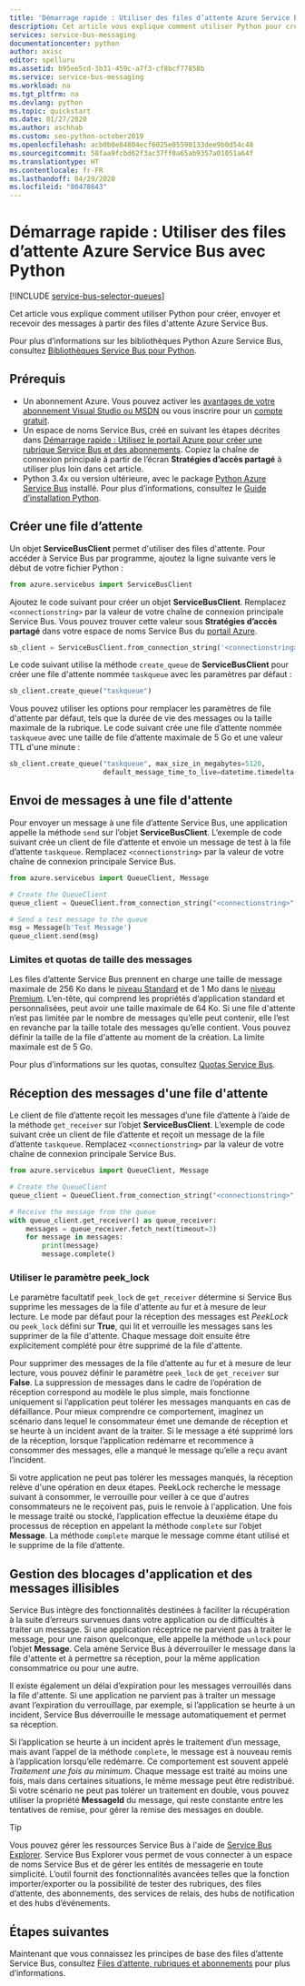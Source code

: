 ```yaml
---
title: 'Démarrage rapide : Utiliser des files d’attente Azure Service Bus avec Python'
description: Cet article vous explique comment utiliser Python pour créer, envoyer et recevoir des messages à partir des files d'attente Azure Service Bus.
services: service-bus-messaging
documentationcenter: python
author: axisc
editor: spelluru
ms.assetid: b95ee5cd-3b31-459c-a7f3-cf8bcf77858b
ms.service: service-bus-messaging
ms.workload: na
ms.tgt_pltfrm: na
ms.devlang: python
ms.topic: quickstart
ms.date: 01/27/2020
ms.author: aschhab
ms.custom: seo-python-october2019
ms.openlocfilehash: acb0b0e84804ecf6025e05590133dee9b0d54c48
ms.sourcegitcommit: 58faa9fcbd62f3ac37ff0a65ab9357a01051a64f
ms.translationtype: HT
ms.contentlocale: fr-FR
ms.lasthandoff: 04/29/2020
ms.locfileid: "80478643"
---
```

# <a name="quickstart-use-azure-service-bus-queues-with-python"></a>Démarrage rapide : Utiliser des files d’attente Azure Service Bus avec Python

[!INCLUDE [service-bus-selector-queues](../../includes/service-bus-selector-queues.md)]

Cet article vous explique comment utiliser Python pour créer, envoyer et recevoir des messages à partir des files d'attente Azure Service Bus. 

Pour plus d’informations sur les bibliothèques Python Azure Service Bus, consultez [Bibliothèques Service Bus pour Python](/python/api/overview/azure/servicebus?view=azure-python).

## <a name="prerequisites"></a>Prérequis
- Un abonnement Azure. Vous pouvez activer les [avantages de votre abonnement Visual Studio ou MSDN](https://azure.microsoft.com/pricing/member-offers/msdn-benefits-details/?WT.mc_id=A85619ABF) ou vous inscrire pour un [compte gratuit](https://azure.microsoft.com/free/?WT.mc_id=A85619ABF).
- Un espace de noms Service Bus, créé en suivant les étapes décrites dans [Démarrage rapide : Utilisez le portail Azure pour créer une rubrique Service Bus et des abonnements](service-bus-quickstart-topics-subscriptions-portal.md). Copiez la chaîne de connexion principale à partir de l’écran **Stratégies d’accès partagé** à utiliser plus loin dans cet article. 
- Python 3.4x ou version ultérieure, avec le package [Python Azure Service Bus][Python Azure Service Bus package] installé. Pour plus d’informations, consultez le [Guide d’installation Python](/azure/developer/python/azure-sdk-install). 

## <a name="create-a-queue"></a>Créer une file d’attente

Un objet **ServiceBusClient** permet d'utiliser des files d'attente. Pour accéder à Service Bus par programme, ajoutez la ligne suivante vers le début de votre fichier Python :

```python
from azure.servicebus import ServiceBusClient
```

Ajoutez le code suivant pour créer un objet **ServiceBusClient**. Remplacez `<connectionstring>` par la valeur de votre chaîne de connexion principale Service Bus. Vous pouvez trouver cette valeur sous **Stratégies d’accès partagé** dans votre espace de noms Service Bus du [portail Azure][Azure portal].

```python
sb_client = ServiceBusClient.from_connection_string('<connectionstring>')
```

Le code suivant utilise la méthode `create_queue` de **ServiceBusClient** pour créer une file d'attente nommée `taskqueue` avec les paramètres par défaut :

```python
sb_client.create_queue("taskqueue")
```

Vous pouvez utiliser les options pour remplacer les paramètres de file d'attente par défaut, tels que la durée de vie des messages ou la taille maximale de la rubrique. Le code suivant crée une file d’attente nommée `taskqueue` avec une taille de file d’attente maximale de 5 Go et une valeur TTL d'une minute :

```python
sb_client.create_queue("taskqueue", max_size_in_megabytes=5120,
                       default_message_time_to_live=datetime.timedelta(minutes=1))
```

## <a name="send-messages-to-a-queue"></a>Envoi de messages à une file d'attente

Pour envoyer un message à une file d’attente Service Bus, une application appelle la méthode `send` sur l’objet **ServiceBusClient**. L’exemple de code suivant crée un client de file d’attente et envoie un message de test à la file d’attente `taskqueue`. Remplacez `<connectionstring>` par la valeur de votre chaîne de connexion principale Service Bus. 

```python
from azure.servicebus import QueueClient, Message

# Create the QueueClient
queue_client = QueueClient.from_connection_string("<connectionstring>", "taskqueue")

# Send a test message to the queue
msg = Message(b'Test Message')
queue_client.send(msg)
```

### <a name="message-size-limits-and-quotas"></a>Limites et quotas de taille des messages

Les files d’attente Service Bus prennent en charge une taille de message maximale de 256 Ko dans le [niveau Standard](service-bus-premium-messaging.md) et de 1 Mo dans le [niveau Premium](service-bus-premium-messaging.md). L’en-tête, qui comprend les propriétés d’application standard et personnalisées, peut avoir une taille maximale de 64 Ko. Si une file d'attente n’est pas limitée par le nombre de messages qu’elle peut contenir, elle l’est en revanche par la taille totale des messages qu’elle contient. Vous pouvez définir la taille de la file d'attente au moment de la création. La limite maximale est de 5 Go. 

Pour plus d’informations sur les quotas, consultez [Quotas Service Bus][Service Bus quotas].

## <a name="receive-messages-from-a-queue"></a>Réception des messages d'une file d'attente

Le client de file d’attente reçoit les messages d’une file d’attente à l’aide de la méthode `get_receiver` sur l’objet **ServiceBusClient**. L’exemple de code suivant crée un client de file d’attente et reçoit un message de la file d’attente `taskqueue`. Remplacez `<connectionstring>` par la valeur de votre chaîne de connexion principale Service Bus. 

```python
from azure.servicebus import QueueClient, Message

# Create the QueueClient
queue_client = QueueClient.from_connection_string("<connectionstring>", "taskqueue")

# Receive the message from the queue
with queue_client.get_receiver() as queue_receiver:
    messages = queue_receiver.fetch_next(timeout=3)
    for message in messages:
        print(message)
        message.complete()
```

### <a name="use-the-peek_lock-parameter"></a>Utiliser le paramètre peek_lock

Le paramètre facultatif `peek_lock` de `get_receiver` détermine si Service Bus supprime les messages de la file d'attente au fur et à mesure de leur lecture. Le mode par défaut pour la réception des messages est *PeekLock* ou `peek_lock` défini sur **True**, qui lit et verrouille les messages sans les supprimer de la file d'attente. Chaque message doit ensuite être explicitement complété pour être supprimé de la file d'attente.

Pour supprimer des messages de la file d’attente au fur et à mesure de leur lecture, vous pouvez définir le paramètre `peek_lock` de `get_receiver` sur **False**. La suppression de messages dans le cadre de l’opération de réception correspond au modèle le plus simple, mais fonctionne uniquement si l’application peut tolérer les messages manquants en cas de défaillance. Pour mieux comprendre ce comportement, imaginez un scénario dans lequel le consommateur émet une demande de réception et se heurte à un incident avant de la traiter. Si le message a été supprimé lors de la réception, lorsque l’application redémarre et recommence à consommer des messages, elle a manqué le message qu’elle a reçu avant l’incident.

Si votre application ne peut pas tolérer les messages manqués, la réception relève d'une opération en deux étapes. PeekLock recherche le message suivant à consommer, le verrouille pour veiller à ce que d'autres consommateurs ne le reçoivent pas, puis le renvoie à l'application. Une fois le message traité ou stocké, l’application effectue la deuxième étape du processus de réception en appelant la méthode `complete` sur l’objet **Message**.  La méthode `complete` marque le message comme étant utilisé et le supprime de la file d’attente.

## <a name="handle-application-crashes-and-unreadable-messages"></a>Gestion des blocages d'application et des messages illisibles

Service Bus intègre des fonctionnalités destinées à faciliter la récupération à la suite d’erreurs survenues dans votre application ou de difficultés à traiter un message. Si une application réceptrice ne parvient pas à traiter le message, pour une raison quelconque, elle appelle la méthode `unlock` pour l’objet **Message**. Cela amène Service Bus à déverrouiller le message dans la file d'attente et à permettre sa réception, pour la même application consommatrice ou pour une autre.

Il existe également un délai d’expiration pour les messages verrouillés dans la file d'attente. Si une application ne parvient pas à traiter un message avant l’expiration du verrouillage, par exemple, si l’application se heurte à un incident, Service Bus déverrouille le message automatiquement et permet sa réception.

Si l’application se heurte à un incident après le traitement d’un message, mais avant l’appel de la méthode `complete`, le message est à nouveau remis à l’application lorsqu’elle redémarre. Ce comportement est souvent appelé *Traitement une fois au minimum*. Chaque message est traité au moins une fois, mais dans certaines situations, le même message peut être redistribué. Si votre scénario ne peut pas tolérer un traitement en double, vous pouvez utiliser la propriété **MessageId** du message, qui reste constante entre les tentatives de remise, pour gérer la remise des messages en double. 

> [!TIP]
> Vous pouvez gérer les ressources Service Bus à l'aide de [Service Bus Explorer](https://github.com/paolosalvatori/ServiceBusExplorer/). Service Bus Explorer vous permet de vous connecter à un espace de noms Service Bus et de gérer les entités de messagerie en toute simplicité. L’outil fournit des fonctionnalités avancées telles que la fonction importer/exporter ou la possibilité de tester des rubriques, des files d’attente, des abonnements, des services de relais, des hubs de notification et des hubs d’événements.

## <a name="next-steps"></a>Étapes suivantes

Maintenant que vous connaissez les principes de base des files d’attente Service Bus, consultez [Files d’attente, rubriques et abonnements][Queues, topics, and subscriptions] pour plus d’informations.

[Azure portal]: https://portal.azure.com
[Python Azure Service Bus package]: https://pypi.python.org/pypi/azure-servicebus  
[Queues, topics, and subscriptions]: service-bus-queues-topics-subscriptions.md
[Service Bus quotas]: service-bus-quotas.md
